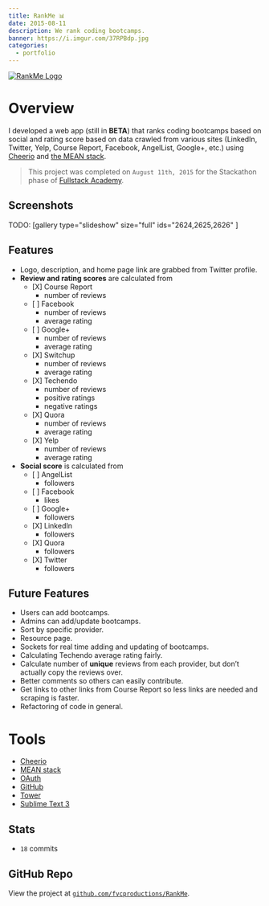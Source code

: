 ```yaml
---
title: RankMe 📊
date: 2015-08-11
description: We rank coding bootcamps.
banner: https://i.imgur.com/37RPBdp.jpg
categories:
  - portfolio
---
```


[![RankMe
Logo](https://fvcproductions.files.wordpress.com/2015/08/logo.png?w=300)](https://github.com/fvcproductions/RankMe)

# Overview

I developed a web app (still in **BETA**) that ranks coding bootcamps based on social and rating score based on data crawled from various sites (LinkedIn, Twitter, Yelp, Course Report, Facebook, AngelList, Google+, etc.) using [Cheerio](https://github.com/cheeriojs/cheerio "Cheerio") and [the MEAN stack](https://mean.io "MEAN stack").

> This project was completed on `August 11th, 2015` for the Stackathon phase of [Fullstack Academy](https://fullstackacademy.com "Fullstack Academy").

## Screenshots

TODO: [gallery type="slideshow" size="full" ids="2624,2625,2626" ]

## Features

* Logo, description, and home page link are grabbed from Twitter profile.
* **Review and rating scores** are calculated from
  * \[X\] Course Report
    * number of reviews
  * \[ \] Facebook
    * number of reviews
    * average rating
  * \[ \] Google+
    * number of reviews
    * average rating
  * \[X\] Switchup
    * number of reviews
    * average rating
  * \[X\] Techendo
    * number of reviews
    * positive ratings
    * negative ratings
  * \[X\] Quora
    * number of reviews
    * average rating
  * \[X\] Yelp
    * number of reviews
    * average rating
* **Social score** is calculated from
  * \[ \] AngelList
    * followers
  * \[ \] Facebook
    * likes
  * \[ \] Google+
    * followers
  * \[X\] LinkedIn
    * followers
  * \[X\] Quora
    * followers
  * \[X\] Twitter
    * followers

## Future Features

* Users can add bootcamps.
* Admins can add/update bootcamps.
* Sort by specific provider.
* Resource page.
* Sockets for real time adding and updating of bootcamps.
* Calculating Techendo average rating fairly.
* Calculate number of **unique** reviews from each provider, but don’t actually copy the reviews over.
* Better comments so others can easily contribute.
* Get links to other links from Course Report so less links are needed and scraping is faster.
* Refactoring of code in general.

# Tools

* [Cheerio](https://github.com/cheeriojs/cheerio "Cheerio")
* [MEAN stack](https://mean.io "MEAN stack")
* [OAuth](https://oauth.net/ "OAuth")
* [GitHub](https://github.com "GitHub")
* [Tower](https://www.git-tower.com/ "Tower")
* [Sublime Text 3](https://www.sublimetext.com/3 "Sublime Text 3")

## Stats

* `18` commits

## GitHub Repo

View the project at [`github.com/fvcproductions/RankMe`](https://github.com/fvcproductions/RankMe "RankMe").

